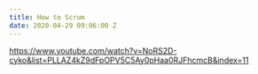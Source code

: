 ```yaml
---
title: How to Scrum
date: 2020-04-29 09:06:00 Z
---
```


https://www.youtube.com/watch?v=NoRS2D-cyko&list=PLLAZ4kZ9dFpOPV5C5Ay0pHaa0RJFhcmcB&index=11